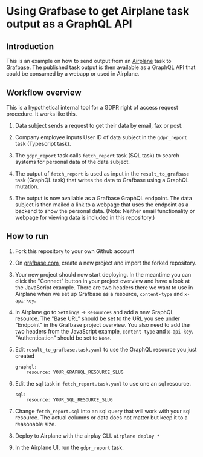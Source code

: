 # Using Grafbase to get Airplane task output as a GraphQL API

## Introduction

This is an example on how to send output from an [Airplane](https://airplane.dev/) task to [Grafbase](https://grafbase.com/). The published task output is then available as a GraphQL API that could be consumed by a webapp or used in Airplane. 

## Workflow overview

This is a hypothetical internal tool for a GDPR right of access request procedure. It works like this.

1. Data subject sends a request to get their data by email, fax or post.

2. Company employee inputs User ID of data subject in the `gdpr_report` task (Typescript task).

3. The `gdpr_report` task calls `fetch_report` task (SQL task) to search systems for personal data of the data subject.

4. The output of `fetch_report` is used as input in the `result_to_grafbase` task (GraphQL task) that writes the data to Grafbase using a GraphQL mutation.

5. The output is now available as a Grafbase GraphQL endpoint. The data subject is then mailed a link to a webpage that uses the endpoint as a backend to show the personal data. (Note: Neither email functionality or webpage for viewing data is included in this repository.)


## How to run

1. Fork this repository to your own Github account

2. On [grafbase.com](https://grafbase.com/), create a new project and import the forked repository.

3. Your new project should now start deploying. In the meantime you can click the "Connect" button in your project overview and have a look at the JavaScript example. There are two headers there we want to use in Airplane when we set up Grafbase as a resource, `content-type` and `x-api-key`.

4. In Airplane go to `Settings` -> `Resources` and add a new GraphQL resource. The "Base URL" should be set to the URL you see under "Endpoint" in the Grafbase project overview. You also need to add the two headers from the JavaScript example, `content-type` and `x-api-key`. "Authentication" should be set to `None`.

5. Edit `result_to_grafbase.task.yaml` to use the GraphQL resource you just created

    ```
    graphql:
        resource: YOUR_GRAPHQL_RESOURCE_SLUG
    ```


6. Edit the sql task in `fetch_report.task.yaml` to use one an sql resource. 

    ```
    sql:
        resource: YOUR_SQL_RESOURCE_SLUG
    ```

7. Change `fetch_report.sql` into an sql query that will work with your sql resource. The actual columns or data does not matter but keep it to a reasonable size.

8. Deploy to Airplane with the airplay CLI. `airplane deploy *`

9. In the Airplane UI, run the `gdpr_report` task.



